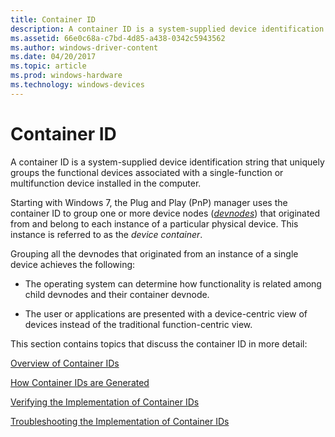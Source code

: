 ```yaml
---
title: Container ID
description: A container ID is a system-supplied device identification string that uniquely groups the functional devices associated with a single-function or multifunction device installed in the computer.
ms.assetid: 66e0c68a-c7bd-4d85-a438-0342c5943562
ms.author: windows-driver-content
ms.date: 04/20/2017
ms.topic: article
ms.prod: windows-hardware
ms.technology: windows-devices
---
```


# Container ID


A container ID is a system-supplied device identification string that uniquely groups the functional devices associated with a single-function or multifunction device installed in the computer.

Starting with Windows 7, the Plug and Play (PnP) manager uses the container ID to group one or more device nodes ([*devnodes*](https://msdn.microsoft.com/library/windows/hardware/ff556277#wdkgloss-devnode)) that originated from and belong to each instance of a particular physical device. This instance is referred to as the *device* *container*.

Grouping all the devnodes that originated from an instance of a single device achieves the following:

-   The operating system can determine how functionality is related among child devnodes and their container devnode.

-   The user or applications are presented with a device-centric view of devices instead of the traditional function-centric view.

This section contains topics that discuss the container ID in more detail:

[Overview of Container IDs](overview-of-container-ids.md)

[How Container IDs are Generated](how-container-ids-are-generated.md)

[Verifying the Implementation of Container IDs](verifying-the-implementation-of-container-ids.md)

[Troubleshooting the Implementation of Container IDs](troubleshooting-the-implementation-of-container-ids.md)

 

 





